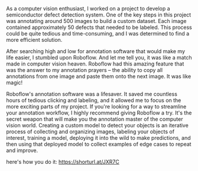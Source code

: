 As a computer vision enthusiast, I worked on a project to develop a semiconductor defect detection system. One of the key steps in this project was annotating around 500 images to build a custom dataset. Each image contained approximately 50 defects that needed to be labeled. This process could be quite tedious and time-consuming, and I was determined to find a more efficient solution.

After searching high and low for annotation software that would make my life easier, I stumbled upon Roboflow. And let me tell you, it was like a match made in computer vision heaven. Roboflow had this amazing feature that was the answer to my annotation prayers – the ability to copy all annotations from one image and paste them onto the next image. It was like magic!

Roboflow's annotation software was a lifesaver. It saved me countless hours of tedious clicking and labeling, and it allowed me to focus on the more exciting parts of my project. If you're looking for a way to streamline your annotation workflow, I highly recommend giving Roboflow a try. It's the secret weapon that will make you the annotation master of the computer vision world.
Creating a custom model to detect your objects is an iterative process of collecting and organizing images, labeling your objects of interest, training a model, deploying it into the wild to make predictions, and then using that deployed model to collect examples of edge cases to repeat and improve.

here's how you do it:
https://shorturl.at/JXR7C

